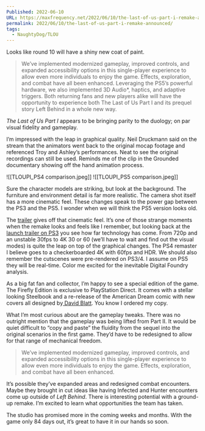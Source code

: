 ```yaml
---
Published: 2022-06-10
URL: https://maxfrequency.net/2022/06/10/the-last-of-us-part-i-remake-announced/
permalink: 2022/06/10/the-last-of-us-part-i-remake-announced/
tags:
  - NaughtyDog/TLOU
---
```

Looks like round 10 will have a shiny new coat of paint.

> We’ve implemented modernized gameplay, improved controls, and expanded accessibility options in this single-player experience to allow even more individuals to enjoy the game. Effects, exploration, and combat have all been enhanced. Leveraging the PS5’s powerful hardware, we also implemented 3D Audio*, haptics, and adaptive triggers. Both returning fans and new players alike will have the opportunity to experience both The Last of Us Part I and its prequel story Left Behind in a whole new way.

*The Last of Us Part I* appears to be bringing parity to the duology; on par visual fidelity and gameplay.

I’m impressed with the leap in graphical quality. Neil Druckmann said on the stream that the animators went back to the original mocap footage and referenced Troy and Ashley’s performances. Neat to see the original recordings can still be used. Reminds me of the clip in the Grounded documentary showing off the hand animation process.

![[TLOUPI_PS4 comparison.jpeg]]
![[TLOUPI_PS5 comparison.jpeg]]

Sure the character models are striking, but look at the background. The furniture and environment detail is far more realistic. The camera shot itself has a more cinematic feel. These changes speak to the power gap between the PS3 and the PS5. I wonder when we will think the PS5 version looks old.

The [trailer](https://youtu.be/WxjeV10H1F0) gives off that cinematic feel. It’s one of those strange moments when the remake looks and feels like I remember, but looking back at the [launch trailer on PS3](https://youtu.be/W01L70IGBgE) you see how far technology has come. From 720p and an unstable 30fps to 4K 30 or 60 (we’ll have to wait and find out the visual modes) is quite the leap on top of the graphical changes. The PS4 remaster I believe goes to a checkerboarded 4K with 60fps and HDR. We should also remember the cutscenes were pre-rendered on PS3/4. I assume on PS5 they will be real-time. Color me excited for the inevitable Digital Foundry analysis.

As a big fat fan and collector, I’m happy to see a special edition of the game. The Firefly Edition is exclusive to PlayStation Direct. It comes with a stellar looking Steelbook and a re-release of the American Dream comic with new covers all designed by[ David Blatt](https://twitter.com/KOPF_STOFF/status/1535015547565400108). You know I ordered my copy.

What I’m most curious about are the gameplay tweaks. There was no outright mention that the gameplay was being lifted from Part II. It would be quiet difficult to “copy and paste” the fluidity from the sequel into the original scenarios in the first game. They’d have to be redesigned to allow for that range of mechanical freedom.

> We’ve implemented modernized gameplay, improved controls, and expanded accessibility options in this single-player experience to allow even more individuals to enjoy the game. Effects, exploration, and combat have all been enhanced.

It’s possible they’ve expanded areas and redesigned combat encounters. Maybe they brought in cut ideas like having Infected and Hunter encounters come up outside of *Left Behind*. There is interesting potential with a ground-up remake. I’m excited to learn what opportunities the team has taken.

The studio has promised more in the coming weeks and months. With the game only 84 days out, it’s great to have it in our hands so soon.